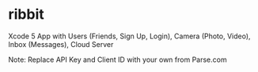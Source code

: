 ribbit
======

Xcode 5 App with Users (Friends, Sign Up, Login), Camera (Photo, Video), Inbox (Messages), Cloud Server

Note: Replace API Key and Client ID with your own from Parse.com
